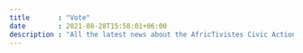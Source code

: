 ```yaml
---
title       : "Vote"
date        : 2021-08-28T15:58:01+06:00
description : "All the latest news about the AfricTivistes Civic Action Prize"
---
```


